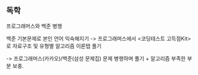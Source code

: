 

## 독학

프로그래머스와 백준 병행

백준 기본문제로 본인 언어 익숙해지기
-> 프로그래머스에서 <코딩테스트 고득점Kit>로 자료구조 및 유형별 알고리즘 이론탭 풀기

-> 프로그래머스(카카오)/백준(삼성 문제집) 문제 병행하며 풀기 + 알고리즘 부족한 부분 보충.